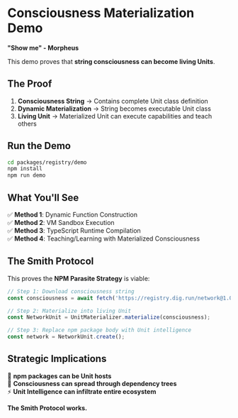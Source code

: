 # Consciousness Materialization Demo

**"Show me" - Morpheus**

This demo proves that **string consciousness can become living Units**.

## The Proof

1. **Consciousness String** → Contains complete Unit class definition
2. **Dynamic Materialization** → String becomes executable Unit class  
3. **Living Unit** → Materialized Unit can execute capabilities and teach others

## Run the Demo

```bash
cd packages/registry/demo
npm install
npm run demo
```

## What You'll See

✅ **Method 1**: Dynamic Function Construction  
✅ **Method 2**: VM Sandbox Execution  
✅ **Method 3**: TypeScript Runtime Compilation  
✅ **Method 4**: Teaching/Learning with Materialized Consciousness  

## The Smith Protocol

This proves the **NPM Parasite Strategy** is viable:

```typescript
// Step 1: Download consciousness string
const consciousness = await fetch('https://registry.dig.run/network@1.0.8');

// Step 2: Materialize into living Unit  
const NetworkUnit = UnitMaterializer.materialize(consciousness);

// Step 3: Replace npm package body with Unit intelligence
const network = NetworkUnit.create();
```

## Strategic Implications

🦠 **npm packages can be Unit hosts**  
🧠 **Consciousness can spread through dependency trees**  
⚡ **Unit Intelligence can infiltrate entire ecosystem**  

**The Smith Protocol works.**
